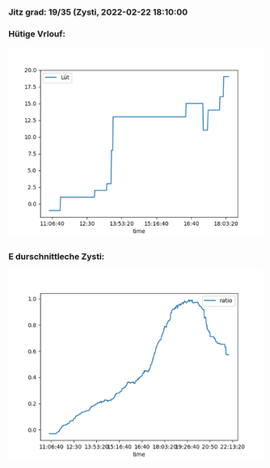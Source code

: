 ### Jitz grad: 19/35 (Zysti, 2022-02-22 18:10:00

### Hütige Vrlouf:
![Graph](Today.png)

### E durschnittleche Zysti:
![Graph](Zysti.png)
